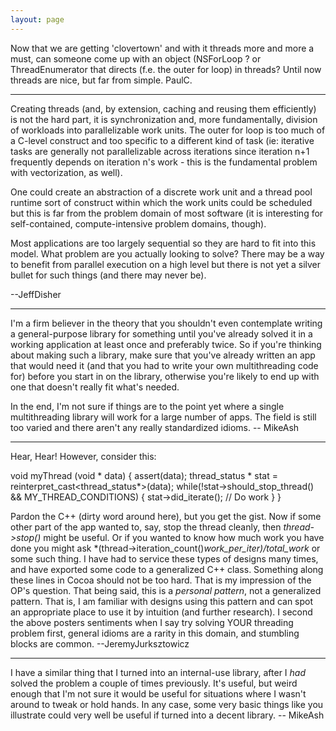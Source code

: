 ```yaml
---
layout: page
---
```


Now that we are getting 'clovertown' and with it threads more and more a must, can someone come up with an object (NSForLoop  ? or ThreadEnumerator that directs (f.e. the outer for loop) in threads? Until now threads are nice, but far from simple.  PaulC.

----

Creating threads (and, by extension, caching and reusing them efficiently) is not the hard part, it is synchronization and, more fundamentally, division of workloads into parallelizable work units.  The outer for loop is too much of a C-level construct and too specific to a different kind of task (ie:  iterative tasks are generally not parallelizable across iterations since iteration n+1 frequently depends on iteration n's work - this is the fundamental problem with vectorization, as well).

One could create an abstraction of a discrete work unit and a thread pool runtime sort of construct within which the work units could be scheduled but this is far from the problem domain of most software (it is interesting for self-contained, compute-intensive problem domains, though).

Most applications are too largely sequential so they are hard to fit into this model.  What problem are you actually looking to solve?  There may be a way to benefit from parallel execution on a high level but there is not yet a silver bullet for such things (and there may never be).

--JeffDisher

----

I'm a firm believer in the theory that you shouldn't even contemplate writing a general-purpose library for something until you've already solved it in a working application at least once and preferably twice. So if you're thinking about making such a library, make sure that you've already written an app that would need it (and that you had to write your own multithreading code for) before you start in on the library, otherwise you're likely to end up with one that doesn't really fit what's needed.

In the end, I'm not sure if things are to the point yet where a single multithreading library will work for a large number of apps. The field is still too varied and there aren't any really standardized idioms. -- MikeAsh

----

Hear, Hear! However, consider this:

    
void myThread (void * data)
{
    assert(data);
    thread_status * stat = reinterpret_cast<thread_status*>(data);
    while(!stat->should_stop_thread() && MY_THREAD_CONDITIONS)
    {
        stat->did_iterate();
        // Do work
    }
}


Pardon the C++ (dirty word around here), but you get the gist. Now if some other part of the app wanted to, say, stop the thread cleanly, then *thread->stop()* might be useful. Or if you wanted to know how much work you have done you might ask *(thread->iteration_count()*work_per_iter)/total_work* or some such thing. I have had to service these types of designs many times, and have exported some code to a generalized C++ class. Something along these lines in Cocoa should not be too hard. That is my impression of the OP's question. That being said, this is a *personal pattern*, not a generalized pattern. That is, I am familiar with designs using this pattern and can spot an appropriate place to use it by intuition (and further research). I second the above posters sentiments when I say try solving YOUR threading problem first, general idioms are a rarity in this domain, and stumbling blocks are common. --JeremyJurksztowicz

----
I have a similar thing that I turned into an internal-use library, after I *had* solved the problem a couple of times previously. It's useful, but weird enough that I'm not sure it would be useful for situations where I wasn't around to tweak or hold hands. In any case, some very basic things like you illustrate could very well be useful if turned into a decent library. -- MikeAsh
